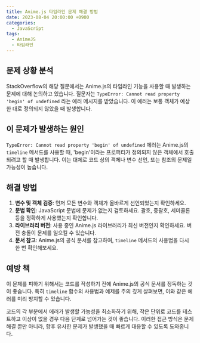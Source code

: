 ```yaml
---
title: Anime.js 타임라인 문제 해결 방법
date: 2023-08-04 20:00:00 +0900
categories:
  - JavaScript
tags:
  - AnimeJS
  - 타임라인
---
```


## 문제 상황 분석

StackOverflow의 해당 질문에서는 Anime.js의 타임라인 기능을 사용할 때 발생하는 문제에 대해 논의하고 있습니다. 질문자는 `TypeError: Cannot read property 'begin' of undefined` 라는 에러 메시지를 받았습니다. 이 에러는 보통 객체가 예상한 대로 정의되지 않았을 때 발생합니다.

## 이 문제가 발생하는 원인

`TypeError: Cannot read property 'begin' of undefined` 에러는 Anime.js의 `timeline` 메서드를 사용할 때, 'begin'이라는 프로퍼티가 정의되지 않은 객체에서 호출되려고 할 때 발생합니다. 이는 대체로 코드 상의 객체나 변수 선언, 또는 참조의 문제일 가능성이 높습니다.

## 해결 방법

1. **변수 및 객체 검증**: 먼저 모든 변수와 객체가 올바르게 선언되었는지 확인하세요.
2. **문법 확인**: JavaScript 문법에 문제가 없는지 검토하세요. 괄호, 중괄호, 세미콜론 등을 정확하게 사용했는지 확인합니다.
3. **라이브러리 버전**: 사용 중인 Anime.js 라이브러리가 최신 버전인지 확인하세요. 버전 충돌이 문제를 일으킬 수 있습니다.
4. **문서 참고**: Anime.js의 공식 문서를 참고하여, `timeline` 메서드의 사용법을 다시 한 번 확인해보세요.

## 예방 책

이 문제를 피하기 위해서는 코드를 작성하기 전에 Anime.js의 공식 문서를 정독하는 것이 좋습니다. 특히 `timeline` 함수의 사용법과 예제를 주의 깊게 살펴보면, 이와 같은 에러를 미리 방지할 수 있습니다.

코드의 각 부분에서 에러가 발생할 가능성을 최소화하기 위해, 작은 단위로 코드를 테스트하고 이상이 없을 경우 다음 단계로 넘어가는 것이 좋습니다. 이러한 접근 방식은 문제 해결 뿐만 아니라, 향후 유사한 문제가 발생했을 때 빠르게 대응할 수 있도록 도와줍니다.
